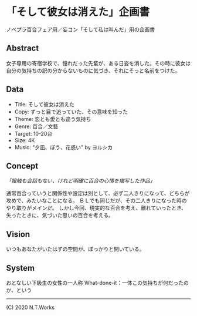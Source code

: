 # 「そして彼女は消えた」企画書

ノベプラ百合フェア用／妄コン「そして私は叫んだ」用の企画書

## Abstract

女子専用の寄宿学校で、憧れだった先輩が、ある日姿を消した。その時に彼女は自分の気持ちの訳の分からないものに気づき、それにそっと名前をつけた。

## Data

- Title: そして彼女は消えた
- Copy: ずっと目で追っていた、その意味を知った
- Theme: 恋とも愛とも違う気持ち
- Genre: 百合／文藝
- Target: 10-20台
- Size: 4K
- Music: "夕凪、ぼう、花惑い" by ヨルシカ

## Concept

_「接触も会話もない、けれど明確に百合の心情を描写した作品」_

通常百合っていうと関係性や設定は別として、必ず二人きりになって、どちらが攻めで、みたいなことになる。
ＢＬでも同じだが、その二人きりになった時のやり取りがメインだ。
しかし今回、現実的な百合を考え、離れていったとき、失ったときに、気づいた思いの百合を考える。

## Vision

いつもあなたがいたはずの空間が、ぽっかりと開いている。

## System

おとなしい下級生の女性の一人称
What-done-it：一体この気持ちが何だったのか、という

---
(C) 2020 N.T.Works

